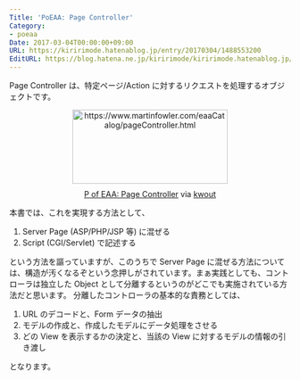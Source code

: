 ```yaml
---
Title: 'PoEAA: Page Controller'
Category:
- poeaa
Date: 2017-03-04T00:00:00+09:00
URL: https://kiririmode.hatenablog.jp/entry/20170304/1488553200
EditURL: https://blog.hatena.ne.jp/kiririmode/kiririmode.hatenablog.jp/atom/entry/10328749687226353948
---
```


Page Controller は、特定ページ/Action に対するリクエストを処理するオブジェクトです。

<div class="kwout" style="text-align: center;"><a href="https://www.martinfowler.com/eaaCatalog/pageController.html"><img src="http://kwout.com/cutout/9/2k/xz/8pm_bor.jpg" alt="https://www.martinfowler.com/eaaCatalog/pageController.html" title="P of EAA: Page Controller" width="278" height="133" style="border: none;" /></a><p style="margin-top: 10px; text-align: center;"><a href="https://www.martinfowler.com/eaaCatalog/pageController.html">P of EAA: Page Controller</a> via <a href="http://kwout.com/quote/92kxz8pm">kwout</a></p></div>

本書では、これを実現する方法として、

1. Server Page (ASP/PHP/JSP 等) に混ぜる
2. Script (CGI/Servlet) で記述する

という方法を謳っていますが、このうちで Server Page に混ぜる方法については、構造が汚くなるぞという念押しがされています。まぁ実践としても、コントローラは独立した Object として分離するというのがどこでも実施されている方法だと思います。
分離したコントローラの基本的な責務としては、

1. URL のデコードと、Form データの抽出
2. モデルの作成と、作成したモデルにデータ処理をさせる
3. どの View を表示するかの決定と、当該の View に対するモデルの情報の引き渡し

となります。

